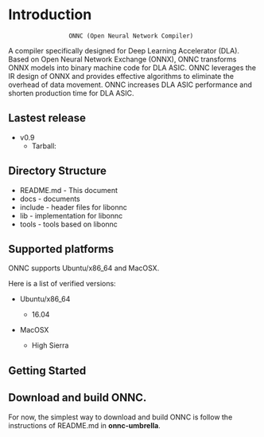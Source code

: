 # Introduction

                     ONNC (Open Neural Network Compiler)

A compiler specifically designed for Deep Learning Accelerator (DLA).
Based on Open Neural Network Exchange (ONNX), ONNC transforms ONNX models into
binary machine code for DLA ASIC. ONNC leverages the IR design of ONNX and
provides effective algorithms to eliminate the overhead of data movement.
ONNC increases DLA ASIC performance and shorten production time for DLA ASIC.

## Lastest release

* v0.9
  - Tarball:
 
## Directory Structure
* README.md - This document
* docs      - documents
* include   - header files for libonnc
* lib       - implementation for libonnc
* tools     - tools based on libonnc

## Supported platforms

ONNC supports Ubuntu/x86_64 and MacOSX.

Here is a list of verified versions:
* Ubuntu/x86_64
  - 16.04

* MacOSX
  - High Sierra

## Getting Started

## Download and build ONNC.
For now, the simplest way to download and build ONNC is follow the
instructions of README.md in **onnc-umbrella**.
